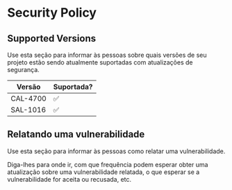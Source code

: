 # Security Policy

## Supported Versions

Use esta seção para informar às pessoas sobre quais versões de seu projeto
estão sendo atualmente suportadas com atualizações de segurança.

| Versão  | Suportada?          |
| ------- | ------------------ |
| CAL-4700    | :white_check_mark: |
| SAL-1016    | :white_check_mark: |


## Relatando uma vulnerabilidade

Use esta seção para informar às pessoas como relatar uma vulnerabilidade.

Diga-lhes para onde ir, 
com que frequência podem esperar obter uma atualização sobre uma vulnerabilidade relatada,
o que esperar se a vulnerabilidade for aceita ou recusada, etc.
